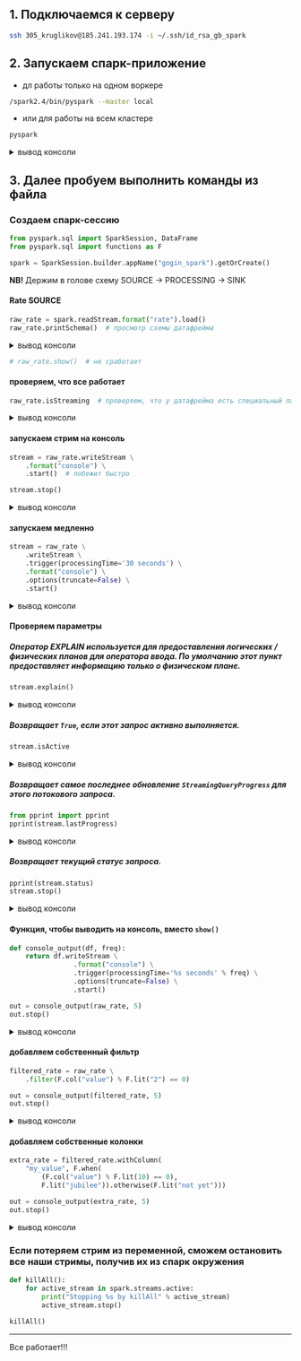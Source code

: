 ﻿
## 1. Подключаемся к серверу

```bash
ssh 305_kruglikov@185.241.193.174 -i ~/.ssh/id_rsa_gb_spark
```

## 2. Запускаем спарк-приложение
- дл работы только на одном воркере

```bash
/spark2.4/bin/pyspark --master local
```
- или для работы на всем кластере

```bash
pyspark
```
<details>
    <summary>вывод консоли</summary>

```bash
Python 2.7.5 (default, Apr  2 2020, 13:16:51)
[GCC 4.8.5 20150623 (Red Hat 4.8.5-39)] on linux2
Type "help", "copyright", "credits" or "license" for more information.
Warning: Ignoring non-Spark config property: hive.metastore.uris
21/04/17 11:49:13 WARN util.NativeCodeLoader: Unable to load native-hadoop library for your platform... using builtin-java classes where applicable
Setting default log level to "WARN".
To adjust logging level use sc.setLogLevel(newLevel). For SparkR, use setLogLevel(newLevel).
21/04/17 11:49:15 WARN util.Utils: Service 'SparkUI' could not bind on port 4040. Attempting port 4041.
21/04/17 11:49:15 WARN util.Utils: Service 'SparkUI' could not bind on port 4041. Attempting port 4042.
21/04/17 11:49:15 WARN util.Utils: Service 'SparkUI' could not bind on port 4042. Attempting port 4043.
Welcome to
      ____              __
     / __/__  ___ _____/ /__
    _\ \/ _ \/ _ `/ __/  '_/
   /__ / .__/\_,_/_/ /_/\_\   version 2.4.7
      /_/

Using Python version 2.7.5 (default, Apr  2 2020 13:16:51)
SparkSession available as 'spark'.

```
</details>

## 3. Далее пробуем выполнить команды из файла

### Создаем спарк-сессию

```python
from pyspark.sql import SparkSession, DataFrame
from pyspark.sql import functions as F

spark = SparkSession.builder.appName("gogin_spark").getOrCreate()
```

__NB!__ Держим в голове схему SOURCE -> PROCESSING -> SINK

#### Rate SOURCE

```python
raw_rate = spark.readStream.format("rate").load()
raw_rate.printSchema()  # просмотр схемы датафрейма
```
<details>
    <summary>вывод консоли</summary>
    
```bash
root
 |-- timestamp: timestamp (nullable = true)
 |-- value: long (nullable = true)
```
</details>

```python
# raw_rate.show()  # не сработает
```

#### проверяем, что все работает

```python
raw_rate.isStreaming  # проверяем, что у датафрейма есть специальный параметр
```
<details>
    <summary>вывод консоли</summary>
    
```bash
True
```
</details>

#### запускаем стрим на консоль
```python
stream = raw_rate.writeStream \
    .format("console") \
    .start()  # побежит быстро

stream.stop()
```
<details>
    <summary>вывод консоли</summary>
    
```bash
>>> -------------------------------------------
Batch: 0
-------------------------------------------
+---------+-----+
|timestamp|value|
+---------+-----+
+---------+-----+

-------------------------------------------
Batch: 1
-------------------------------------------
+--------------------+-----+
|           timestamp|value|
+--------------------+-----+
|2021-04-17 12:02:...|    0|
+--------------------+-----+

-------------------------------------------
Batch: 2
-------------------------------------------
+--------------------+-----+
|           timestamp|value|
+--------------------+-----+
|2021-04-17 12:02:...|    1|
|2021-04-17 12:02:...|    2|
|2021-04-17 12:02:...|    3|
+--------------------+-----+

```
</details>

#### запускаем медленно
```python
stream = raw_rate \
    .writeStream \
    .trigger(processingTime='30 seconds') \
    .format("console") \
    .options(truncate=False) \
    .start()
```
<details>
    <summary>вывод консоли</summary>
    
```bash
-------------------------------------------
+---------+-----+
|timestamp|value|
+---------+-----+
+---------+-----+

-------------------------------------------
Batch: 1
-------------------------------------------
+-----------------------+-----+
|timestamp              |value|
+-----------------------+-----+
|2021-04-17 12:06:10.794|0    |
|2021-04-17 12:06:11.794|1    |
|2021-04-17 12:06:12.794|2    |
|2021-04-17 12:06:13.794|3    |
|2021-04-17 12:06:14.794|4    |
|2021-04-17 12:06:15.794|5    |
|2021-04-17 12:06:16.794|6    |
|2021-04-17 12:06:17.794|7    |
|2021-04-17 12:06:18.794|8    |
|2021-04-17 12:06:19.794|9    |
|2021-04-17 12:06:20.794|10   |
|2021-04-17 12:06:21.794|11   |
|2021-04-17 12:06:22.794|12   |
|2021-04-17 12:06:23.794|13   |
|2021-04-17 12:06:24.794|14   |
|2021-04-17 12:06:25.794|15   |
|2021-04-17 12:06:26.794|16   |
|2021-04-17 12:06:27.794|17   |
|2021-04-17 12:06:28.794|18   |
+-----------------------+-----+
```
</details>

#### Проверяем параметры

##### Оператор EXPLAIN используется для предоставления логических / физических планов для оператора ввода. По умолчанию этот пункт предоставляет информацию только о физическом плане.
```python
stream.explain()
```
<details>
    <summary>вывод консоли</summary>
    
```bash
== Physical Plan ==
WriteToDataSourceV2 org.apache.spark.sql.execution.streaming.sources.MicroBatchWriter@5a44866d
+- Scan ExistingRDD[timestamp#301,value#302L]: 1
```
</details>

##### Возвращает `True`, если этот запрос активно выполняется.

```python
stream.isActive
```
<details>
    <summary>вывод консоли</summary>
    
```bash
True
```
</details>

##### Возвращает самое последнее обновление `StreamingQueryProgress` для этого потокового запроса.
```python
from pprint import pprint
pprint(stream.lastProgress)
```
<details>
    <summary>вывод консоли</summary>
    
```bash
{u'batchId': 17,
 u'durationMs': {u'addBatch': 71,
                 u'getBatch': 9,
                 u'getOffset': 0,
                 u'queryPlanning': 6,
                 u'triggerExecution': 143,
                 u'walCommit': 55},
 u'id': u'4c302ffb-10d0-4025-a5df-84fa4b069d06',
 u'inputRowsPerSecond': 1.0,
 u'name': None,
 u'numInputRows': 30,
 u'processedRowsPerSecond': 209.79020979020981,
 u'runId': u'b9b452a5-4de6-4a6d-bf4b-82b1adf786b4',
 u'sink': {u'description': u'org.apache.spark.sql.execution.streaming.ConsoleSinkProvider@10d4ccf'},
 u'sources': [{u'description': u'RateSource[rowsPerSecond=1, rampUpTimeSeconds=0, numPartitions=2]',
               u'endOffset': 499,
               u'inputRowsPerSecond': 1.0,
               u'numInputRows': 30,
               u'processedRowsPerSecond': 209.79020979020981,
               u'startOffset': 469}],
 u'stateOperators': [],
 u'timestamp': u'2021-03-06T14:14:30.000Z'}
```
</details>

##### Возвращает текущий статус запроса.
```python
pprint(stream.status)
stream.stop()
```
<details>
    <summary>вывод консоли</summary>
    
```bash
{u'isDataAvailable': True,
 u'isTriggerActive': False,
 u'message': u'Waiting for next trigger'}
```
</details>

#### Функция, чтобы выводить на консоль, вместо `show()`
```python
def console_output(df, freq):
    return df.writeStream \
                .format("console") \
                .trigger(processingTime='%s seconds' % freq) \
                .options(truncate=False) \
                .start()

out = console_output(raw_rate, 5)
out.stop()
```
<details>
    <summary>вывод консоли</summary>
    
```bash

Batch: 0
-------------------------------------------
+---------+-----+
|timestamp|value|
+---------+-----+
+---------+-----+

-------------------------------------------
Batch: 1
-------------------------------------------
+-----------------------+-----+
|timestamp              |value|
+-----------------------+-----+
|2021-04-17 12:25:55.793|0    |
|2021-04-17 12:25:56.793|1    |
|2021-04-17 12:25:57.793|2    |
|2021-04-17 12:25:58.793|3    |
+-----------------------+-----+

-------------------------------------------
Batch: 2
-------------------------------------------
+-----------------------+-----+
|timestamp              |value|
+-----------------------+-----+
|2021-04-17 12:25:59.793|4    |
|2021-04-17 12:26:00.793|5    |
|2021-04-17 12:26:01.793|6    |
|2021-04-17 12:26:02.793|7    |
|2021-04-17 12:26:03.793|8    |
+-----------------------+-----+
```
</details>

#### добавляем собственный фильтр
```python
filtered_rate = raw_rate \
    .filter(F.col("value") % F.lit("2") == 0)

out = console_output(filtered_rate, 5)
out.stop()
```
<details>
    <summary>вывод консоли</summary>
    
```bash
Batch: 1
-------------------------------------------
+----------------------+-----+
|timestamp             |value|
+----------------------+-----+
|2021-04-17 12:31:44.45|0    |
|2021-04-17 12:31:46.45|2    |
|2021-04-17 12:31:48.45|4    |
+----------------------+-----+

-------------------------------------------
Batch: 2
-------------------------------------------
+----------------------+-----+
|timestamp             |value|
+----------------------+-----+
|2021-04-17 12:31:50.45|6    |
|2021-04-17 12:31:52.45|8    |
+----------------------+-----+
```
</details>

#### добавляем собственные колонки
```python
extra_rate = filtered_rate.withColumn(
    "my_value", F.when(
        (F.col("value") % F.lit(10) == 0),
        F.lit("jubilee")).otherwise(F.lit("not yet")))

out = console_output(extra_rate, 5)
out.stop()
```
<details>
    <summary>вывод консоли</summary>
    
```bash
Batch: 1
-------------------------------------------
+-----------------------+-----+--------+
|timestamp              |value|my_value|
+-----------------------+-----+--------+
|2021-04-17 12:39:28.637|0    |jubilee |
+-----------------------+-----+--------+

-------------------------------------------
Batch: 2
-------------------------------------------
+-----------------------+-----+--------+
|timestamp              |value|my_value|
+-----------------------+-----+--------+
|2021-04-17 12:39:30.637|2    |not yet |
|2021-04-17 12:39:32.637|4    |not yet |
+-----------------------+-----+--------+

-------------------------------------------
Batch: 3
-------------------------------------------
+-----------------------+-----+--------+
|timestamp              |value|my_value|
+-----------------------+-----+--------+
|2021-04-17 12:39:34.637|6    |not yet |
|2021-04-17 12:39:36.637|8    |not yet |
|2021-04-17 12:39:38.637|10   |jubilee |
+-----------------------+-----+--------+
```
</details>

### Eсли потеряем стрим из переменной, сможем остановить все наши стримы, получив их из спарк окружения
```python
def killAll():
    for active_stream in spark.streams.active:
        print("Stopping %s by killAll" % active_stream)
        active_stream.stop()
        
killAll()
```

---
Все работает!!!


```python

```

